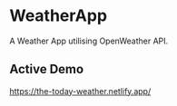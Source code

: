 # WeatherApp

A Weather App utilising OpenWeather API.

## Active Demo 
https://the-today-weather.netlify.app/
